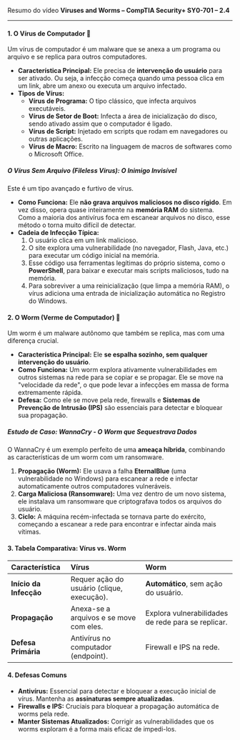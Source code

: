 Resumo do vídeo **Viruses and Worms – CompTIA Security+ SY0-701 – 2.4**

---

#### **1. O Vírus de Computador 🦠**

Um vírus de computador é um malware que se anexa a um programa ou arquivo e se replica para outros computadores.

* **Característica Principal:** Ele precisa de **intervenção do usuário** para ser ativado. Ou seja, a infecção começa quando uma pessoa clica em um link, abre um anexo ou executa um arquivo infectado.
* **Tipos de Vírus:**
    * **Vírus de Programa:** O tipo clássico, que infecta arquivos executáveis.
    * **Vírus de Setor de Boot:** Infecta a área de inicialização do disco, sendo ativado assim que o computador é ligado.
    * **Vírus de Script:** Injetado em scripts que rodam em navegadores ou outras aplicações.
    * **Vírus de Macro:** Escrito na linguagem de macros de softwares como o Microsoft Office.

##### **O Vírus Sem Arquivo (Fileless Virus): O Inimigo Invisível**

Este é um tipo avançado e furtivo de vírus.

* **Como Funciona:** Ele **não grava arquivos maliciosos no disco rígido**. Em vez disso, opera quase inteiramente na **memória RAM** do sistema. Como a maioria dos antivírus foca em escanear arquivos no disco, esse método o torna muito difícil de detectar.
* **Cadeia de Infecção Típica:**
    1.  O usuário clica em um link malicioso.
    2.  O site explora uma vulnerabilidade (no navegador, Flash, Java, etc.) para executar um código inicial na memória.
    3.  Esse código usa ferramentas legítimas do próprio sistema, como o **PowerShell**, para baixar e executar mais scripts maliciosos, tudo na memória.
    4.  Para sobreviver a uma reinicialização (que limpa a memória RAM), o vírus adiciona uma entrada de inicialização automática no Registro do Windows.

#### **2. O Worm (Verme de Computador) 🐛**

Um worm é um malware autônomo que também se replica, mas com uma diferença crucial.

* **Característica Principal:** Ele **se espalha sozinho, sem qualquer intervenção do usuário**.
* **Como Funciona:** Um worm explora ativamente vulnerabilidades em outros sistemas na rede para se copiar e se propagar. Ele se move na "velocidade da rede", o que pode levar a infecções em massa de forma extremamente rápida.
* **Defesa:** Como ele se move pela rede, firewalls e **Sistemas de Prevenção de Intrusão (IPS)** são essenciais para detectar e bloquear sua propagação.

##### **Estudo de Caso: WannaCry - O Worm que Sequestrava Dados**

O WannaCry é um exemplo perfeito de uma **ameaça híbrida**, combinando as características de um worm com um ransomware.

1.  **Propagação (Worm):** Ele usava a falha **EternalBlue** (uma vulnerabilidade no Windows) para escanear a rede e infectar automaticamente outros computadores vulneráveis.
2.  **Carga Maliciosa (Ransomware):** Uma vez dentro de um novo sistema, ele instalava um ransomware que criptografava todos os arquivos do usuário.
3.  **Ciclo:** A máquina recém-infectada se tornava parte do exército, começando a escanear a rede para encontrar e infectar ainda mais vítimas.

#### **3. Tabela Comparativa: Vírus vs. Worm**

| Característica | Vírus | Worm |
| :--- | :--- | :--- |
| **Início da Infecção** | Requer ação do usuário (clique, execução). | **Automático**, sem ação do usuário. |
| **Propagação** | Anexa-se a arquivos e se move com eles. | Explora vulnerabilidades de rede para se replicar. |
| **Defesa Primária** | Antivírus no computador (endpoint). | Firewall e IPS na rede. |

#### **4. Defesas Comuns**

* **Antivírus:** Essencial para detectar e bloquear a execução inicial de vírus. Mantenha as **assinaturas sempre atualizadas**.
* **Firewalls e IPS:** Cruciais para bloquear a propagação automática de worms pela rede.
* **Manter Sistemas Atualizados:** Corrigir as vulnerabilidades que os worms exploram é a forma mais eficaz de impedi-los.
